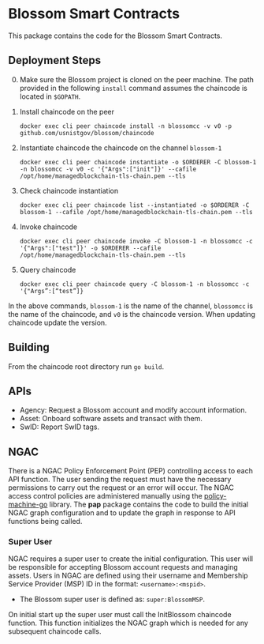 # Blossom Smart Contracts
This package contains the code for the Blossom Smart Contracts.

## Deployment Steps
0. Make sure the Blossom project is cloned on the peer machine.  The path provided in the following `install` command
   assumes the chaincode is located in `$GOPATH`.
1. Install chaincode on the peer
   
   ```
   docker exec cli peer chaincode install -n blossomcc -v v0 -p github.com/usnistgov/blossom/chaincode
   ```

2. Instantiate chaincode the chaincode on the channel `blossom-1`
   
   ```
   docker exec cli peer chaincode instantiate -o $ORDERER -C blossom-1 -n blossomcc -v v0 -c '{"Args":["init"]}' --cafile /opt/home/managedblockchain-tls-chain.pem --tls
   ```

3. Check chaincode instantiation

   ```
   docker exec cli peer chaincode list --instantiated -o $ORDERER -C blossom-1 --cafile /opt/home/managedblockchain-tls-chain.pem --tls
   ```

4. Invoke chaincode

   ```
   docker exec cli peer chaincode invoke -C blossom-1 -n blossomcc -c  '{"Args":["test"]}' -o $ORDERER --cafile /opt/home/managedblockchain-tls-chain.pem --tls
   ```

5. Query chaincode

   ```
   docker exec cli peer chaincode query -C blossom-1 -n blossomcc -c '{"Args”:[“test”]}
   ```
   
In the above commands, `blossom-1` is the name of the channel, `blossomcc` is the name of the chaincode, and `v0` is the chaincode version. 
When updating chaincode update the version.

## Building
From the chaincode root directory run `go build`.

## APIs

  - Agency: Request a Blossom account and modify account information.
  - Asset: Onboard software assets and transact with them.
  - SwID: Report SwID tags.

## NGAC
There is a NGAC Policy Enforcement Point (PEP) controlling access to each API function.  The user sending the request must
have the necessary permissions to carry out the request or an error will occur. The NGAC access control policies are 
administered manually using the [policy-machine-go](https://github.com/PM-Master/policy-machine-go) library.
The **pap** package contains the code to build the initial NGAC graph configuration and to update the graph in response 
to API functions being called.

### Super User
NGAC requires a super user to create the initial configuration. This user will be responsible for accepting Blossom account 
requests and managing assets. Users in NGAC are defined using their username and Membership Service Provider (MSP) ID in the format:
`<username>:<mspid>`.  

- The Blossom super user is defined as: `super:BlossomMSP`.

On initial start up the super user must call the InitBlossom chaincode function.  This function initializes the NGAC graph
which is needed for any subsequent chaincode calls.
